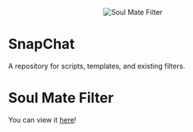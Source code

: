 <p align="center">
  <img src="https://snapcodes.storage.googleapis.com/png/34ec0df9-829b-3b73-b91e-7e91ca8ca062_320_0b8837db-c3a1-464b-9d9b-344af05a34e4.png" alt="Soul Mate Filter"/>
</p>

# SnapChat
A repository for scripts, templates, and existing filters.

# Soul Mate Filter
You can view it [here](https://www.snapchat.com/unlock/?type=SNAPCODE&uuid=1dbbea98a13944ae87698a2bc1b79ee9&metadata=01)!